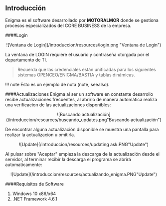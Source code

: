 ## Introducción
Enigma es el software desarrollado por **MOTORALMOR** donde se gestiona procesos especializados del CORE BUSINESS de la empresa.

####Login
<center>![Ventana de Login](/introduccion/resources/login.png "Ventana de Login")</center>

La ventana de LOGIN requiere el usuario y contraseña otorgada por el departamento de TI. 
>Recuerda que las credenciales están unificadas para los siguientes sistemas OPENCEO/ENIGMA/BASTIA y tablas dinámicas.

!!! note
    Esto es un ejemplo de nota (note, seealso).

####Actualizaciones
Enigma al ser un software en constante desarrollo recibe actualizaciones frecuentes, al abrirlo de manera automática realiza una verificacion de las actualizaciones disponibles:

<center>![Buscando actualización](/introduccion/resources/buscando_updates.png"Buscando actualización")</center>

De encontrar alguna actualización disponible se muestra una pantalla para realizar la actualizacion u omitirla.

<center>![Update](/introduccion/resources/updating ask.PNG"Update")</center>

Al pulsar sobre "Aceptar" empieza la descarga de la actualización desde el servidor, al terminar recibir la descarga el programa se abrirá automaticamente:

<center>![Update](/introduccion/resources/actualizando_enigma.PNG"Update")</center>

####Requisitos de Software
1. Windows 10 x86/x64
2. .NET Framework 4.6.1